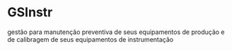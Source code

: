 # GSInstr
 gestão para manutenção preventiva de seus equipamentos de produção e  de calibragem de seus equipamentos de instrumentação
